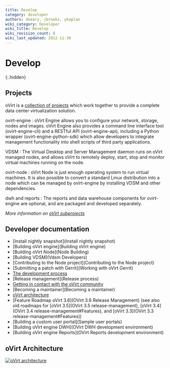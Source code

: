 ```yaml
---
title: Develop
category: developer
authors: dneary, jbrooks, ykaplan
wiki_category: Developer
wiki_title: Develop
wiki_revision_count: 8
wiki_last_updated: 2012-11-30
---
```


# Develop
{:.hidden}

<section class="row">

<section class="col-md-4">

## Projects

oVirt is a [collection of projects](Architecture) which work together to provide a complete data center virtualization solution.

ovirt-engine
: oVirt Engine allows you to configure your network, storage, nodes and images. oVirt Engine also provides a command line interface tool (ovirt-engine-cli) and a RESTful API (ovirt-engine-api), including a Python wrapper (ovirt-engine-python-sdk) which allow developers to integrate management functionality into shell scripts of third party applications.

VDSM
: The Virtual Desktop and Server Management daemon runs on oVirt managed nodes, and allows oVirt to remotely deploy, start, stop and monitor virtual machines running on the node.

ovirt-node
: oVirt Node is just enough operating system to run virtual machines. It is also possible to convert a standard Linux distribution into a node which can be managed by ovirt-engine by installing VDSM and other dependencies.

dwh and reports
: The reports and data warehouse components for ovirt-engine are optional, and are packaged and developed separately.

_More information on [oVirt subprojects](Subprojects)_

</section>


<section class="col-md-4">

## Developer documentation

- [Install nightly snapshot](Install nightly snapshot)
- [Building oVirt engine](Building oVirt engine)
- [Building oVirt Node](Node Building)
- [Building VDSM](Vdsm Developers)
- [Contributing to the Node project](Contributing to the Node project)
- [Submitting a patch with Gerrit](Working with oVirt Gerrit)
- [The development process](DevProcess)
- [Release management](Release process)
- [Getting in contact with the oVirt community](Communication)
- [Becoming a maintainer](Becoming a maintainer)
- [oVirt architecture](Architecture)
- [Feature Roadmap oVirt 3.6](OVirt 3.6 Release Management)
  (see also old roadmaps for
  [oVirt 3.5](OVirt 3.5 release-management),
  [oVirt 3.4](OVirt 3.4 release-management#Features), and
  [oVirt 3.3](OVirt 3.3 release-management#Features))
- [Building a custom user portal](Sample user portals)
- [Building oVirt engine DWH](OVirt DWH development environment)
- [Building oVirt engine Reports](OVirt Reports development environment)

</section>


<section class="col-md-4">

## oVirt Architecture

[![oVirt architecture](Overall-arch.png)](images/wiki/Overall-arch.png)

</section>
</section>
